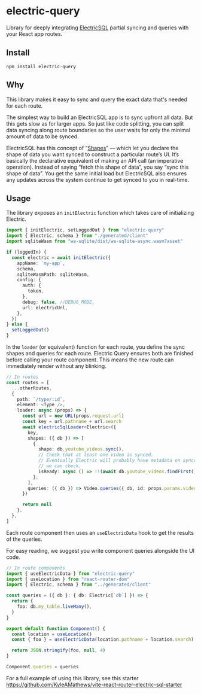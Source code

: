 # electric-query
Library for deeply integrating [ElectricSQL](https://electric-sql.com/) partial syncing and queries with your React app routes.

## Install

`npm install electric-query`

## Why

This library makes it easy to sync and query the exact data that's needed for each route.

The simplest way to build an ElectricSQL app is to sync upfront all data. But this gets slow as for larger apps. So just like code splitting, you can split data syncing along route boundaries so the user waits for only the minimal amount of data to be synced.

ElectricSQL has this concept of “[Shapes](https://electric-sql.com/docs/usage/data-access/shapes)” — which let you declare the shape of data you want synced to construct a particular route’s UI. It’s basically the declarative equivalent of making an API call (an imperative operation). Instead of saying “fetch this shape of data”, you say “sync this shape of data”. You get the same initial load but ElectricSQL also ensures any updates across the system continue to get synced to you in real-time.

## Usage

The library exposes an `initElectric` function which takes care of initializing
Electric.

```ts
import { initElectric, setLoggedOut } from "electric-query"
import { Electric, schema } from "./generated/client"
import sqliteWasm from "wa-sqlite/dist/wa-sqlite-async.wasm?asset"

if (loggedIn) {
  const electric = await initElectric({
    appName: `my-app`,
    schema,
    sqliteWasmPath: sqliteWasm,
    config: {
      auth: {
        token,
      },
      debug: false, //DEBUG_MODE,
      url: electricUrl,
    },
  })
} else {
  setLoggedOut()
}
```

In the `loader` (or equivalent) function for each route, you define the sync shapes
and queries for each route. Electric Query ensures both are finished before
calling your route component. This means the new route can immediately render
without any blinking.

```ts
// In routes
const routes = [
  ...otherRoutes,
  {
    path: `/type/:id`,
    element: <Type />,
    loader: async (props) => {
      const url = new URL(props.request.url)
      const key = url.pathname + url.search
      await electricSqlLoader<Electric>({
        key,
        shapes: ({ db }) => [
          {
            shape: db.youtube_videos.sync(),
            // Check that at least one video is synced.
            // Eventually Electric will probably have metadata on synced status
            // we can check.
            isReady: async () => !!(await db.youtube_videos.findFirst()),
          },
        ],
        queries: ({ db }) => Video.queries({ db, id: props.params.videoId }),
      })

      return null
    },
  },
]
```

Each route component then uses an `useElectricData` hook to get the results
of the queries.

For easy reading, we suggest you write component queries alongside the UI code.

```ts
// In route components
import { useElectricData } from "electric-query"
import { useLocation } from "react-router-dom"
import { Electric, schema } from "../generated/client"

const queries = ({ db }: { db: Electric[`db`] }) => {
  return {
    foo: db.my_table.liveMany(),
  }
}

export default function Component() {
  const location = useLocation()
  const { foo } = useElectricData(location.pathname + location.search)

  return JSON.stringify(foo, null, 4)
}

Component.queries = queries
```

For a full example of using this library, see this starter https://github.com/KyleAMathews/vite-react-router-electric-sql-starter
